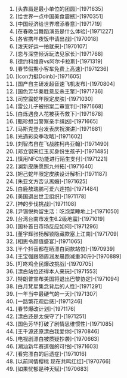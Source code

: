 
1. [头靠肩是最小单位的团圆]-[1971635]
1. [给世界一点中国美食震撼]-[1970351]
1. [中国经济给世界增添春意]-[1971719]
1. [在春晚当舞蹈演员是什么体验]-[1971227]
1. [各省携年夜饭申请出战]-[1970018]
1. [泼天好运一拍就来]-[1970107]
1. [恋与深空倾诉玩法见家长]-[1971768]
1. [德约科维奇vs阿尔卡拉斯]-[1971319]
1. [春节假期小客车免费上高速]-[1971236]
1. [Icon力挺Doinb]-[1971605]
1. [国产自主研发超音速飞机发布]-[1970804]
1. [国色芳华秦胜意反杀王擎]-[1971736]
1. [司空震蛇年限定皮肤]-[1971030]
1. [雷公儿子被拐案二审宣判]-[1971668]
1. [白烁遇食人花被茯苓救下]-[1971678]
1. [甄珍想当警察亲手缉凶]-[1971665]
1. [马斯克登台发表庆祝演讲]-[1971681]
1. [光遇彩染季攻略]-[1971602]
1. [刘智杰自在飞战胜柯冉亚翰]-[1971490]
1. [邓立钢宋红玉买身份生孩子]-[1971485]
1. [慎用NFC功能进行陌生支付]-[1971221]
1. [澜新皮肤愿照九州拓]-[1971640]
1. [妲己蛇年限定皮肤设计解析]-[1971187]
1. [朱亚文方否认离婚]-[1971625]
1. [白鹿敖瑞鹏可爱六连拍]-[1971484]
1. [美国退出世卫组织]-[1971178]
1. [神的步伐挑战]-[1971108]
1. [尹锡悦拘留生活：吃泡菜睡地上]-[1971050]
1. [台湾台南市发生6.2级地震]-[1971019]
1. [国补首日市场反应如何]-[1971296]
1. [董宇辉张扬解锁隐藏款塞上江南]-[1971709]
1. [相思令颜值盛宴]-[1971065]
1. [半个抖音都在晒漂白同款站位]-[1970939]
1. [王宝强跟随周润发晨跑减重30斤]-[1970889]
1. [叮咚鸡全民爆改挑战]-[1970705]
1. [漂白站位还得本人来玩]-[1971553]
1. [特朗普宣布美国将退出巴黎协定]-[1971094]
1. [白月梵星集念背后的人性]-[1971291]
1. [一年当中最硬气的一天]-[1971307]
1. [一路繁花观后感]-[1971246]
1. [春节爆改计划]-[1971176]
1. [漂白还是太保守了]-[1971251]
1. [国色芳华打破了剧情思维惯性]-[1971085]
1. [王千源还原漂白我爱你]-[1970846]
1. [电视剧漂白被质疑抄袭]-[1970663]
1. [潮汕新年赛道强的可怕]-[1971603]
1. [看完漂白的后遗症]-[1971016]
1. [以前同情樱桃 现在共鸣红红]-[1970766]
1. [如果忧郁是种天赋]-[1970683]